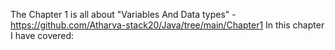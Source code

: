 The Chapter 1 is all about "Variables And Data types" - https://github.com/Atharva-stack20/Java/tree/main/Chapter1
  In this chapter I have covered:
    
